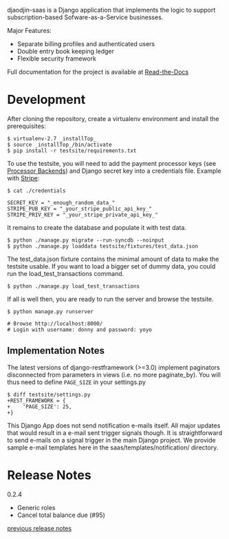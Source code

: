 djaodjin-saas is a Django application that implements the logic to support
subscription-based Sofware-as-a-Service businesses.

Major Features:

- Separate billing profiles and authenticated users
- Double entry book keeping ledger
- Flexible security framework

Full documentation for the project is available at [Read-the-Docs](http://djaodjin-saas.readthedocs.org/)

Development
===========

After cloning the repository, create a virtualenv environment and install
the prerequisites:

    $ virtualenv-2.7 _installTop_
    $ source _installTop_/bin/activate
    $ pip install -r testsite/requirements.txt


To use the testsite, you will need to add the payment processor keys
(see [Processor Backends](http://djaodjin-saas.readthedocs.io/en/latest/backends.html))
and Django secret key into a credentials file. Example with
[Stripe](https://stripe.com/):

    $ cat ./credentials

    SECRET_KEY = "_enough_random_data_"
    STRIPE_PUB_KEY = "_your_stripe_public_api_key_"
    STRIPE_PRIV_KEY = "_your_stripe_private_api_key_"


It remains to create the database and populate it with test data.

    $ python ./manage.py migrate --run-syncdb --noinput
    $ python ./manage.py loaddata testsite/fixtures/test_data.json


The test_data.json fixture contains the minimal amount of data to make
the testsite usable. If you want to load a bigger set of dummy data, you
could run the load_test_transactions command.

    $ python ./manage.py load_test_transactions


If all is well then, you are ready to run the server and browse the testsite.

    $ python manage.py runserver

    # Browse http://localhost:8000/
    # Login with username: donny and password: yoyo


Implementation Notes
--------------------

The latest versions of django-restframework (>=3.0) implement paginators
disconnected from parameters in  views (i.e. no more paginate_by). You will
thus need to define ``PAGE_SIZE`` in your settings.py

    $ diff testsite/settings.py
    +REST_FRAMEWORK = {
    +    'PAGE_SIZE': 25,
    +}

This Django App does not send notification e-mails itself. All major
updates that would result in a e-mail sent trigger signals though. It is
straightforward to send e-mails on a signal trigger in the main
Django project. We provide sample e-mail templates here in the
saas/templates/notification/ directory.


Release Notes
=============

0.2.4

  * Generic roles
  * Cancel total balance due (#95)

[previous release notes](changelog)

